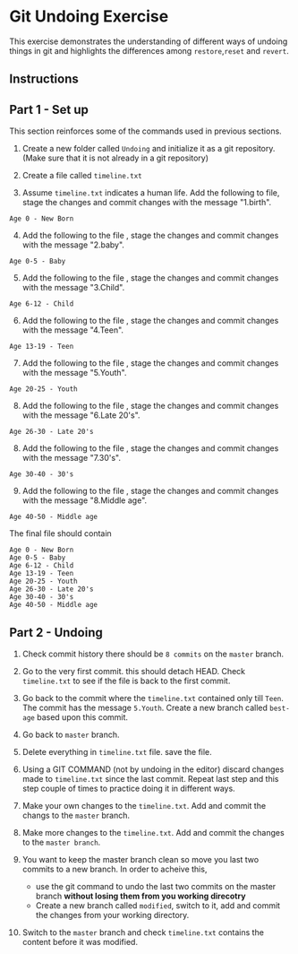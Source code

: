 # Git Undoing Exercise

This exercise demonstrates the understanding of different ways of undoing things in git and highlights the differences among `restore`,`reset` and `revert`.

## Instructions

## Part 1 - Set up

This section reinforces some of the commands used in previous sections.

1. Create a new folder called `Undoing` and initialize it as a git repository.(Make sure that it is not already in a git repository)

2. Create a file called `timeline.txt`

3. Assume `timeline.txt` indicates a human life. Add the following to file, stage the changes and commit changes with the message "1.birth".

```
Age 0 - New Born
```

4. Add the following to the file , stage the changes and commit changes with the message "2.baby".

```
Age 0-5 - Baby
```

5. Add the following to the file , stage the changes and commit changes with the message "3.Child".

```
Age 6-12 - Child
```

6. Add the following to the file , stage the changes and commit changes with the message "4.Teen".

```
Age 13-19 - Teen
```

7. Add the following to the file , stage the changes and commit changes with the message "5.Youth".

```
Age 20-25 - Youth
```

8. Add the following to the file , stage the changes and commit changes with the message "6.Late 20's".

```
Age 26-30 - Late 20's
```

8. Add the following to the file , stage the changes and commit changes with the message "7.30's".

```
Age 30-40 - 30's
```

9. Add the following to the file , stage the changes and commit changes with the message "8.Middle age".

```
Age 40-50 - Middle age
```

The final file should contain

```
Age 0 - New Born
Age 0-5 - Baby
Age 6-12 - Child
Age 13-19 - Teen
Age 20-25 - Youth
Age 26-30 - Late 20's
Age 30-40 - 30's
Age 40-50 - Middle age

```

## Part 2 - Undoing

1. Check commit history there should be `8 commits` on the `master` branch.

2. Go to the very first commit. this should detach HEAD. Check `timeline.txt`
   to see if the file is back to the first commit.

3. Go back to the commit where the `timeline.txt` contained only till `Teen`. The commit has the message `5.Youth`. Create a new branch called `best-age` based upon this commit.

4. Go back to `master` branch.

5. Delete everything in `timeline.txt` file. save the file.

6. Using a GIT COMMAND (not by undoing in the editor) discard changes made to `timeline.txt` since the last commit. Repeat last step and this step couple of times to practice doing it in different ways.

7. Make your own changes to the `timeline.txt`. Add and commit the changs to the `master` branch.

8. Make more changes to the `timeline.txt`. Add and commit the changes to the `master branch`.

9. You want to keep the master branch clean so move you last two commits to a new branch. In order to acheive this,

   - use the git command to undo the last two commits on the master branch **without losing them from you working direcotry**
   - Create a new branch called `modified`, switch to it, add and commit the changes from your working directory.

10. Switch to the `master` branch and check `timeline.txt` contains the content before it was modified.
